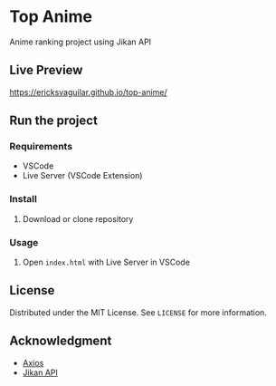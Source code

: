 # Top Anime

Anime ranking project using Jikan API

## Live Preview

https://ericksvaguilar.github.io/top-anime/

## Run the project

### Requirements

- VSCode
- Live Server (VSCode Extension)

### Install

1. Download or clone repository

### Usage

1. Open `index.html` with Live Server in VSCode

## License

Distributed under the MIT License. See `LICENSE` for more information.

## Acknowledgment

* [Axios](https://github.com/axios/axios)
* [Jikan API](https://jikan.moe/)
